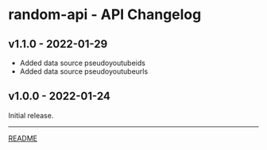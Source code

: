 # random-api - API Changelog

## v1.1.0 - 2022-01-29

- Added data source pseudoyoutubeids
- Added data source pseudoyoutubeurls

## v1.0.0 - 2022-01-24

Initial release.

---

[README](README.md)
